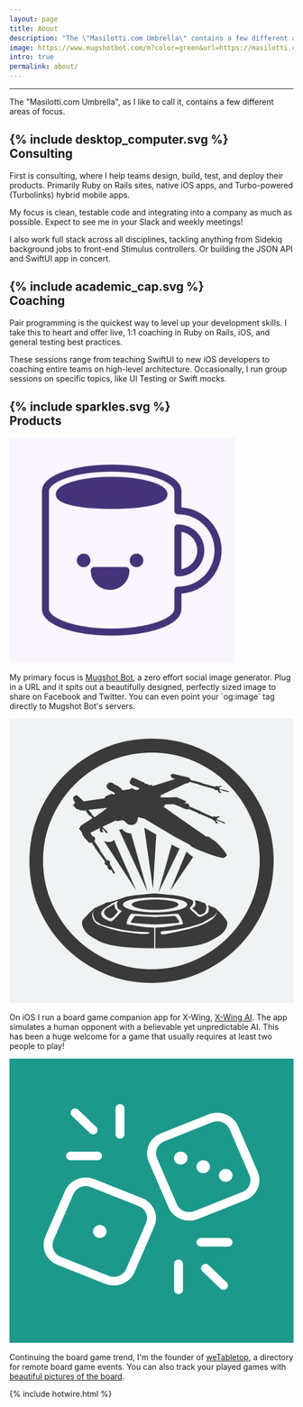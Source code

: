 ```yaml
---
layout: page
title: About
description: "The \"Masilotti.com Umbrella\" contains a few different areas of focus: consulting, coaching, and products."
image: https://www.mugshotbot.com/m?color=green&url=https://masilotti.com/about
intro: true
permalink: about/
---
```


---

The "Masilotti.com Umbrella", as I like to call it, contains a few different areas of focus.

<h2 class="flex items-center">
  <div class="w-8 h-8 text-gray-800 mr-3">
    {% include desktop_computer.svg %}
  </div>
  Consulting
</h2>

First is consulting, where I help teams design, build, test, and deploy their products. Primarily Ruby on Rails sites, native iOS apps, and Turbo-powered (Turbolinks) hybrid mobile apps.

My focus is clean, testable code and integrating into a company as much as possible. Expect to see me in your Slack and weekly meetings!

I also work full stack across all disciplines, tackling anything from Sidekiq background jobs to front-end Stimulus controllers. Or building the JSON API and SwiftUI app in concert.

<h2 class="flex items-center">
  <div class="w-8 h-8 text-gray-800 mr-3">
    {% include academic_cap.svg %}
  </div>
  Coaching
</h2>

Pair programming is the quickest way to level up your development skills. I take this to heart and offer live, 1:1 coaching in Ruby on Rails, iOS, and general testing best practices.

These sessions range from teaching SwiftUI to new iOS developers to coaching entire teams on high-level architecture. Occasionally, I run group sessions on specific topics, like UI Testing or Swift mocks.

<h2 class="flex items-center">
  <div class="w-8 h-8 text-gray-800 mr-3">
    {% include sparkles.svg %}
  </div>
  Products
</h2>

<div class="sm:flex">
  <a href="https://www.mugshotbot.com?utm_source=masilotti.com" class="sm:mx-8 flex-shrink-0">
    <img src="/images/mugshot-bot.png" class="w-full sm:w-32 h-32 object-contain rounded-lg sm:rounded-full bg-purple-100 p-2" alt="Mugshot Bot" />
  </a>
  <p>My primary focus is <a href="https://www.mugshotbot.com?utm_source=masilotti.com">Mugshot Bot</a>, a zero effort social image generator. Plug in a URL and it spits out a beautifully designed, perfectly sized image to share on Facebook and Twitter. You can even point your `og:image` tag directly to Mugshot Bot's servers.</p>
</div>

<div class="sm:flex mt-24 sm:mt-0">
  <a href="https://xwing.app?utm_source=masilotti.com" class="sm:mx-8 sm:order-last flex-shrink-0">
    <img src="/images/x-wing-ai.png" class="w-full sm:w-32 h-32 object-contain rounded-lg sm:rounded-full bg-gray-100 p-1" alt="X-Wing AI" style="background-color: #EFF3F3;"/>
  </a>
  <p>On iOS I run a board game companion app for X-Wing, <a href="https://xwing.app?utm_source=masilotti.com">X-Wing AI</a>. The app simulates a human opponent with a believable yet unpredictable AI. This has been a huge welcome for a game that usually requires at least two people to play!</p>
</div>

<div class="sm:flex mt-24 sm:mt-0">
  <a href="https://www.wetabletop.com/remote-events?utm_source=masilotti.com" class="sm:mx-8 flex-shrink-0">
    <img src="/images/wetabletop.png" class="w-full sm:w-32 h-32 object-contain rounded-lg sm:rounded-full p-1" alt="weTabletop" style="background-color: #1C998A;" />
  </a>
  <p>Continuing the board game trend, I'm the founder of <a href="https://www.wetabletop.com/remote-events?utm_source=masilotti.com">weTabletop</a>, a directory for remote board game events. You can also track your played games with <a href="https://www.wetabletop.com/journals?utm_source=masilotti.com">beautiful pictures of the board</a>.</p>
</div>

{% include hotwire.html %}
